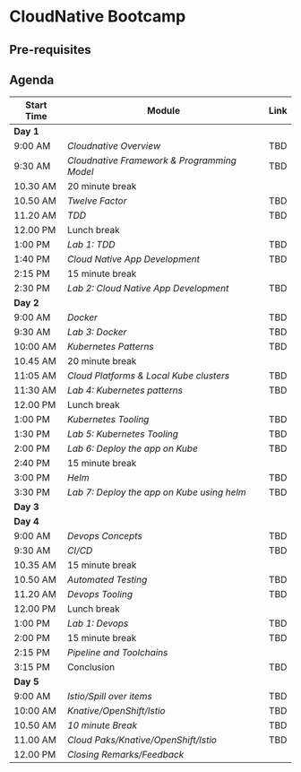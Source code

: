 # CloudNative Bootcamp

## Pre-requisites 

## Agenda

| Start Time | Module | Link |
| ---------- | ------ | ---- |
| **Day 1**  | | | |
|    9:00 AM | *Cloudnative Overview* | TBD |
|    9:30 AM | *Cloudnative Framework & Programming Model* | TBD |
|   10.30 AM | 20 minute break |  |
|   10.50 AM | *Twelve Factor* | TBD |
|   11.20 AM | *TDD* | TBD |
|   12.00 PM | Lunch break |  |  
|    1:00 PM | *Lab 1: TDD* | TBD |
|    1:40 PM | *Cloud Native App Development* | TBD |
|    2:15 PM | 15 minute break |  |
|    2:30 PM | *Lab 2: Cloud Native App Development* | TBD |
| **Day 2**  | | | |
|    9:00 AM | *Docker* | TBD |
|    9:30 AM | *Lab 3: Docker* | TBD |
|   10:00 AM | *Kubernetes Patterns* | TBD |
|   10.45 AM | 20 minute break |  |
|   11:05 AM | *Cloud Platforms & Local Kube clusters* | TBD |
|   11:30 AM | *Lab 4: Kubernetes patterns* | TBD |
|   12.00 PM | Lunch break |  |  
|    1:00 PM | *Kubernetes Tooling* | TBD |
|    1:30 PM | *Lab 5: Kubernetes Tooling* | TBD |
|    2:00 PM | *Lab 6: Deploy the app on Kube* | TBD |
|    2:40 PM | 15 minute break |  |
|    3:00 PM | *Helm* | TBD |
|    3:30 PM | *Lab 7: Deploy the app on Kube using helm* | TBD |
| **Day 3**  | | | |
| **Day 4**  | | | |
|    9:00 AM | *Devops Concepts* | TBD |
|    9:30 AM | *CI/CD* | TBD |
|   10.35 AM | 15 minute break |  |
|   10.50 AM | *Automated Testing* | TBD |
|   11.20 AM | *Devops Tooling* | TBD |
|   12.00 PM | Lunch break |  |  
|    1:00 PM | *Lab 1: Devops* | TBD |
|    2:00 PM | 15 minute break | TBD |
|    2:15 PM | *Pipeline and Toolchains* |  |
|    3:15 PM | Conclusion | TBD |
| **Day 5**  | | | |
|    9:00 AM | *Istio/Spill over items* | TBD |
|   10:00 AM | *Knative/OpenShift/Istio* | TBD |
|   10.50 AM | *10 minute Break* | TBD |
|   11.00 AM | *Cloud Paks/Knative/OpenShift/Istio* | TBD |
|   12.00 PM | *Closing Remarks/Feedback* |  |  
